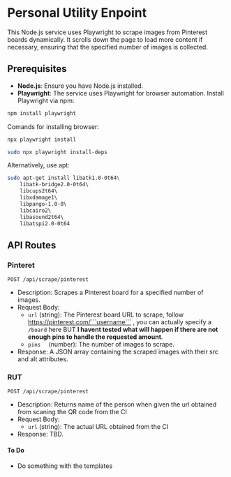 # Personal Utility Enpoint

This Node.js service uses Playwright to scrape images from Pinterest boards dynamically. It scrolls down the page to load more content if necessary, ensuring that the specified number of images is collected.

## Prerequisites

- **Node.js**: Ensure you have Node.js installed.
- **Playwright**: The service uses Playwright for browser automation. Install Playwright via npm:

```bash
npm install playwright
```
Comands for installing browser:
```bash
npx playwright install
```

```bash
sudo npx playwright install-deps
```
Alternatively, use apt:   
```bash                           
sudo apt-get install libatk1.0-0t64\             
	libatk-bridge2.0-0t64\                       
	libcups2t64\                                 
	libxdamage1\                                 
	libpango-1.0-0\                              
	libcairo2\                                   
	libasound2t64\                               
	libatspi2.0-0t64  
 ```
## API Routes

### Pinteret
```POST /api/scrape/pinterest```
- Description: Scrapes a Pinterest board for a specified number of images.
- Request Body:
	- ```url``` (string): The Pinterest board URL to scrape, follow https://pinterest.com/```username``` , you can actually specify a ```/board``` here BUT **I havent tested what will happen if there are not enough pins to handle the requested amount**.
	- ```pins  ``` (number): The number of images to scrape.
- Response: A JSON array containing the scraped images with their src and alt attributes.

### RUT
```POST /api/scrape/pinterest```
- Description: Returns name of the person when given the url obtained from scaning the QR code from the CI
- Request Body:
	- ```url``` (string): The actual URL obtained from the CI
- Response: TBD.



#### To Do

- Do something with the templates 
